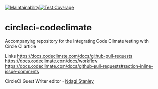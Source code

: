 [![Maintainability](https://api.codeclimate.com/v1/badges/08ca1fe2a799848c3f81/maintainability)](https://codeclimate.com/github/emabishi/circleci-codeclimate/maintainability)[![Test Coverage](https://api.codeclimate.com/v1/badges/08ca1fe2a799848c3f81/test_coverage)](https://codeclimate.com/github/emabishi/circleci-codeclimate/test_coverage)


# circleci-codeclimate
Accompanying repository for the Integrating Code Climate testing with Circle CI article


Links https://docs.codeclimate.com/docs/github-pull-requests
https://docs.codeclimate.com/docs/workflow
https://docs.codeclimate.com/docs/github-pull-requests#section-inline-issue-comments

CircleCI Guest Writer editor - [Ndagi Stanley](https://github.com/NdagiStanley)
